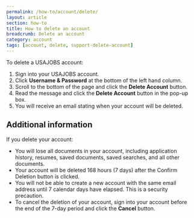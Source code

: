```yaml
---
permalink: /how-to/account/delete/
layout: article
section: how-to
title: How to delete an account
breadcrumb: Delete an account
category: account
tags: [account, delete, support-delete-account]
---
```


To delete a USAJOBS account:

1. Sign into your USAJOBS account.
2. Click **Username & Password** at the bottom of the left hand column. 
3. Scroll to the bottom of the page and click the **Delete Account** button. 
4. Read the message and click the **Delete Account** button in the pop-up box.
5. You will receive an email stating when your account will be deleted.

## Additional information

If you delete your account:

* You will lose all documents in your account, including application history, resumes, saved documents, saved searches, and all other documents.
* Your account will be deleted 168 hours (7 days) after the Confirm Deletion button is clicked.
* You will not be able to create a new account with the same  email address until 7 calendar days have elapsed. This is  a security precaution.
* To cancel the deletion of your account, sign into your account before the end of the 7-day period and click the **Cancel** button.
